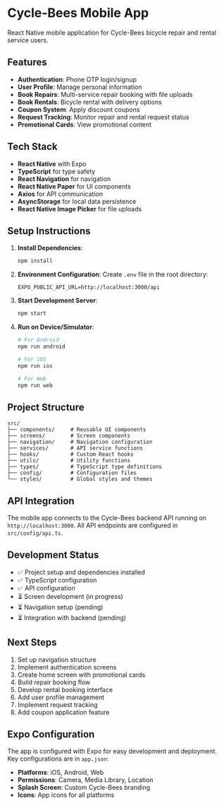# Cycle-Bees Mobile App

React Native mobile application for Cycle-Bees bicycle repair and rental service users.

## Features

- **Authentication**: Phone OTP login/signup
- **User Profile**: Manage personal information
- **Book Repairs**: Multi-service repair booking with file uploads
- **Book Rentals**: Bicycle rental with delivery options
- **Coupon System**: Apply discount coupons
- **Request Tracking**: Monitor repair and rental request status
- **Promotional Cards**: View promotional content

## Tech Stack

- **React Native** with Expo
- **TypeScript** for type safety
- **React Navigation** for navigation
- **React Native Paper** for UI components
- **Axios** for API communication
- **AsyncStorage** for local data persistence
- **React Native Image Picker** for file uploads

## Setup Instructions

1. **Install Dependencies**:
   ```bash
   npm install
   ```

2. **Environment Configuration**:
   Create `.env` file in the root directory:
   ```
   EXPO_PUBLIC_API_URL=http://localhost:3000/api
   ```

3. **Start Development Server**:
   ```bash
   npm start
   ```

4. **Run on Device/Simulator**:
   ```bash
   # For Android
   npm run android
   
   # For iOS
   npm run ios
   
   # For Web
   npm run web
   ```

## Project Structure

```
src/
├── components/     # Reusable UI components
├── screens/        # Screen components
├── navigation/     # Navigation configuration
├── services/       # API service functions
├── hooks/          # Custom React hooks
├── utils/          # Utility functions
├── types/          # TypeScript type definitions
├── config/         # Configuration files
└── styles/         # Global styles and themes
```

## API Integration

The mobile app connects to the Cycle-Bees backend API running on `http://localhost:3000`. All API endpoints are configured in `src/config/api.ts`.

## Development Status

- ✅ Project setup and dependencies installed
- ✅ TypeScript configuration
- ✅ API configuration
- ⏳ Screen development (in progress)
- ⏳ Navigation setup (pending)
- ⏳ Integration with backend (pending)

## Next Steps

1. Set up navigation structure
2. Implement authentication screens
3. Create home screen with promotional cards
4. Build repair booking flow
5. Develop rental booking interface
6. Add user profile management
7. Implement request tracking
8. Add coupon application feature

## Expo Configuration

The app is configured with Expo for easy development and deployment. Key configurations are in `app.json`:

- **Platforms**: iOS, Android, Web
- **Permissions**: Camera, Media Library, Location
- **Splash Screen**: Custom Cycle-Bees branding
- **Icons**: App icons for all platforms 